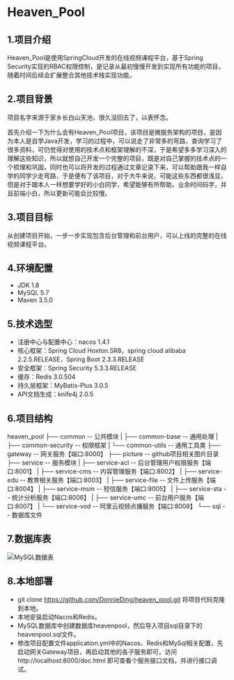 # Heaven_Pool
## 1.项目介绍

Heaven_Pool是使用SpringCloud开发的在线视频课程平台，基于Spring Security实现的RBAC权限控制，是记录从最初慢慢开发到实现所有功能的项目，随着时间后续会扩展整合其他技术栈实现功能。

## 2.项目背景

项目名字来源于家乡长白山天池，很久没回去了，以表怀念。

首先介绍一下为什么会有Heaven_Pool项目，该项目是微服务架构的项目，是因为本人是自学Java开发，学习的过程中，可以说走了非常多的弯路，查询学习了很多资料，可仍觉得对使用的技术点和框架理解的不深，于是希望多多学习深入的理解这些知识，所以就想自己开发一个完整的项目，既是对自己掌握的技术点的一个梳理和巩固，同时也可以将开发的过程通过文章记录下来，可以帮助跟我一样自学的同学少走弯路，于是便有了该项目，对于大牛来说，可能这些东西都很浅显，但是对于跟本人一样想要学好的小白同学，希望能够有所帮助，业余时间码字，并且前端小白，所以更新可能会比较慢。

## 3.项目目标

从创建项目开始，一步一步实现包含后台管理和前台用户，可以上线的完整的在线视频课程平台。

## 4.环境配置

- JDK 1.8
- MySQL 5.7
- Maven 3.5.0

## 5.技术选型

- 注册中心与配置中心：nacos 1.4.1
- 核心框架：Spring Cloud Hoxton.SR8，spring cloud alibaba 2.2.5.RELEASE，Spring Boot 2.3.3.RELEASE
- 安全框架：Spring Security 5.3.3.RELEASE
- 缓存：Redis 3.0.504
- 持久层框架：MyBatis-Plus 3.0.5
- API文档生成：knife4j 2.0.5
## 6.项目结构

heaven_pool
├── common -- 公共模块
|    ├── common-base -- 通用处理
|    ├── common-security -- 权限框架
|    └── common-utils -- 通用工具类
├── gateway -- 网关服务【端口:8000】
├── picture -- github项目相关图片目录
├── service -- 服务模块
|    ├── service-acl -- 后台管理用户权限服务【端口:8001】
|    ├── service-cms -- 内容管理服务【端口:8002】
|    ├── service-edu -- 教育相关服务【端口:8003】
|    ├── service-file -- 文件上传服务【端口:8004】
|    ├── service-msm -- 短信服务【端口:8005】
|    ├── service-sta -- 统计分析服务【端口:8006】
|    ├── service-umc -- 前台用户服务【端口:8007】
|    └── service-vod -- 阿里云视频点播服务【端口:8008】
└── sql -- 数据库文件

## 7.数据库表

![MySQL数据表](https://github.com/DonnieDing/heavenpool/blob/master/image/MySQL%E6%95%B0%E6%8D%AE%E8%A1%A8.png)

## 8.本地部署

- git clone https://github.com/DonnieDing/heaven_pool.git 将项目代码克隆到本地。
- 本地安装启动Nacos和Redis。
- MySQL数据库中创建数据库heavenpool，然后导入项目sql目录下的heavenpool.sql文件。
- 修改项目配置文件application.yml中的Nacos、Redis和MySql相关配置，先启动网关Gateway项目，再启动其他的各子服务即可，访问http://localhost:8000/doc.html 即可查看个服务接口文档，并进行接口调试。

